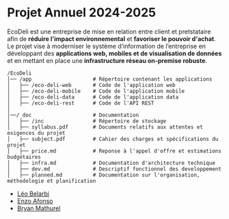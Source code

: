 # Projet Annuel 2024-2025

EcoDeli est une entreprise de mise en relation entre client et pretstataire afin de **réduire l'impact environnemental** et **favoriser le pouvoir d'achat**. Le projet vise à moderniser le système d’information de l’entreprise en développant des **applications web, mobiles et de visualisation de données** et en mettant en place une **infrastructure réseau on-premise robuste**.

```
/EcoDeli
│── /app                    # Répertoire contenant les applications
│   ├── /eco-deli-web       # Code de l'application web
│   ├── /eco-deli-mobile    # Code de l'application mobile
│   ├── /eco-deli-data      # Code de l'application data
│   ├── /eco-deli-rest      # Code de l'API REST
│
│──/ doc                    # Documentation 
│   ├── /inc                # Répertoire de stockage
│   ├── syllabus.pdf        # Documents relatifs aux attentes et exigences du projet
│   ├── subject.pdf         # Cahier des charges et spécifications du projet
│   ├── price.md            # Reponse à l'appel d'offre et estimations budgétaires
│   ├── infra.md            # Documentation d'architecture technique
│   ├── dev.md              # Descriptif fonctionnel des developpement 
│   ├── planned.md          # Documentation sur l'organisation, méthodologie et planification
```

- [Léo Belarbi](https://github.com/belarbi-leo)
- [Enzo Afonso](https://github.com/eafonso5)
- [Bryan Mathurel](https://github.com/Pyhrrah)
